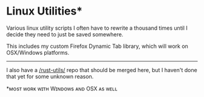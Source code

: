 # Linux Utilities*

Various linux utility scripts I often have to rewrite a thousand times until I decide they need to just be saved somewhere. 

This includes my custom Firefox Dynamic Tab library, which will work on OSX/Windows platforms. 

-----

I also have a [/rust-utils/](https://github.com/drannex42/rust-utils) repo that should be merged here, but I haven't done that yet for some unknown reason.

*ᴍᴏsᴛ ᴡᴏʀᴋ ᴡɪᴛʜ Wɪɴᴅᴏᴡs ᴀɴᴅ OSX ᴀs ᴡᴇʟʟ
